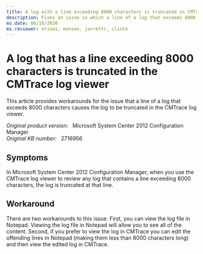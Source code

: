 ```yaml
---
title: A log with a line exceeding 8000 characters is truncated in CMTrace log viewer
description: Fixes an issue in which a line of a log that exceeds 8000 characters causes the log to be truncated in the CMTrace log viewer.
ms.date: 06/16/2020
ms.reviewer: erinwi, mansee, jarrettr, clintk
---
```

# A log that has a line exceeding 8000 characters is truncated in the CMTrace log viewer

This article provides workarounds for the issue that a line of a log that exceeds 8000 characters causes the log to be truncated in the CMTrace log viewer.

_Original product version:_ &nbsp; Microsoft System Center 2012 Configuration Manager  
_Original KB number:_ &nbsp; 2716956

## Symptoms

In Microsoft System Center 2012 Configuration Manager, when you use the CMTrace log viewer to review any log that contains a line exceeding 8000 characters, the log is truncated at that line.

## Workaround

There are two workarounds to this issue. First, you can view the log file in Notepad. Viewing the log file in Notepad will allow you to see all of the content. Second, if you prefer to view the log in CMTrace you can edit the offending lines in Notepad (making them less than 8000 characters long) and then view the edited log in CMTrace.
